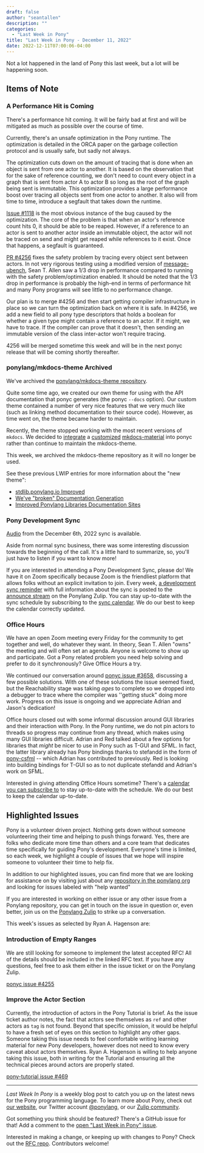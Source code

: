 ```yaml
---
draft: false
author: "seantallen"
description: ""
categories:
  - "Last Week in Pony"
title: "Last Week in Pony - December 11, 2022"
date: 2022-12-11T07:00:06-04:00
---
```


Not a lot happened in the land of Pony this last week, but a lot will be happening soon.

<!-- more -->

## Items of Note

### A Performance Hit is Coming

There's a performance hit coming. It will be fairly bad at first and will be mitigated as much as possible over the course of time.

Currently, there's an unsafe optimization in the Pony runtime. The optimization is detailed in the ORCA paper on the garbage collection protocol and is usually safe, but sadly not always.

The optimization cuts down on the amount of tracing that is done when an object is sent from one actor to another. It is based on the observation that for the sake of reference counting, we don't need to count every object in a graph that is sent from actor A to actor B so long as the root of the graph being sent is immutable. This optimization provides a large performance boost over tracing all objects sent from one actor to another. It also will from time to time, introduce a segfault that takes down the runtime.

[Issue #1118](https://github.com/ponylang/ponyc/issues/1118) is the most obvious instance of the bug caused by the optimization. The core of the problem is that when an actor's reference count hits 0, it should be able to be reaped. However, if a reference to an actor is sent to another actor inside an immutable object, the actor will not be traced on send and might get reaped while references to it exist. Once that happens, a segfault is guaranteed.

[PR #4256](https://github.com/ponylang/ponyc/pull/4256) fixes the safety problem by tracing every object sent between actors. In not very rigorous testing using a modified version of [message-ubench](https://github.com/ponylang/ponyc/tree/main/examples/message-ubench), Sean T. Allen saw a 1/3 drop in performance compared to running with the safety problem/optimization enabled. It should be noted that the 1/3 drop in performance is probably the high-end in terms of performance hit and many Pony programs will see little to no performance change.

Our plan is to merge #4256 and then start getting compiler infrastructure in place so we can turn the optimization back on where it is safe. In #4256, we add a new field to all pony type descriptors that holds a boolean for whether a given type might contain a reference to an actor. If it might, we have to trace. If the compiler can prove that it doesn't, then sending an immutable version of the class inter-actor won't require tracing.

4256 will be merged sometime this week and will be in the next ponyc release that will be coming shortly thereafter.

### ponylang/mkdocs-theme Archived

We've archived the [ponylang/mkdocs-theme repository](https://github.com/ponylang/mkdocs-theme/).

Quite some time ago, we created our own theme for using with the API documentation that ponyc generates (the ponyc `--docs` option). Our custom theme contained a number of very nice features that we very much like (such as linking method documentation to their source code). However, as time went on, the theme became harder to maintain.

Recently, the theme stopped working with the most recent versions of `mkdocs`. We decided to [integrate](https://github.com/ponylang/ponyc/commit/a52451b1fa00b1c7e529113fbb9852827578a648) a [customized](https://squidfunk.github.io/mkdocs-material/customization/) [mkdocs-material](https://squidfunk.github.io/mkdocs-material/) into ponyc rather than continue to maintain the mkdocs-theme.

This week, we archived the mkdocs-theme repository as it will no longer be used.

See these previous LWIP entries for more information about the "new theme":

- [stdlib.ponylang.io Improved](https://www.ponylang.io/blog/2022/11/last-week-in-pony---november-13-2022/#stdlib-ponylang-io-improved)
- [We've "broken" Documentation Generation](https://www.ponylang.io/blog/2022/11/last-week-in-pony---november-13-2022/#we-ve-broken-documentation-generation)
- [Improved Ponylang Libraries Documentation Sites](https://www.ponylang.io/blog/2022/11/last-week-in-pony---november-20-2022/#improved-ponylang-libraries-documentation-sites)

### Pony Development Sync

[Audio](https://sync-recordings.ponylang.io/r/2022_12_06.m4a) from the December 6th, 2022 sync is available.

Aside from normal sync business, there was some interesting discussion towards the beginning of the call. It's a little hard to summarize, so, you'll just have to listen if you want to know more!

If you are interested in attending a Pony Development Sync, please do! We have it on Zoom specifically because Zoom is the friendliest platform that allows folks without an explicit invitation to join. Every week, [a development sync reminder](https://ponylang.zulipchat.com/#narrow/stream/189932-announce/topic/Sync.20Reminder) with full information about the sync is posted to the [announce stream](https://ponylang.zulipchat.com/#narrow/stream/189932-announce) on the Ponylang Zulip. You can stay up-to-date with the sync schedule by subscribing to the [sync calendar](https://calendar.google.com/calendar/ical/59jcru6f50mrpqbm7em4iclnkk%40group.calendar.google.com/public/basic.ics). We do our best to keep the calendar correctly updated.

### Office Hours

We have an open Zoom meeting every Friday for the community to get together and well, do whatever they want. In theory, Sean T. Allen "owns" the meeting and will often set an agenda. Anyone is welcome to show up and participate. Got a Pony related problem you need help solving and prefer to do it synchronously? Give Office Hours a try.

We continued our conversation around [ponyc issue #3658](https://github.com/ponylang/ponyc/issues/3658), discussing a few possible solutions. With one of these solutions the issue seemed fixed, but the Reachability stage was taking *ages* to complete so we dropped into a debugger to trace where the compiler was ''getting stuck" doing more work. Progress on this issue is ongoing and we appreciate Adrian and Jason's dedication!

Office hours closed out with some informal discussion around GUI libraries and their interaction with Pony. In the Pony runtime, we do not pin actors to threads so progress may continue from any thread, which makes using many GUI libraries difficult. Adrian and Red talked about a few options for libraries that _might_ be nicer to use in Pony such as T-GUI and SFML. In fact, the latter library already has Pony bindings thanks to stefandd in the form of [pony-csfml](https://github.com/stefandd/pony-csfml) -- which Adrian has contributed to previously. Red is looking into building bindings for T-GUI so as to not duplicate stefandd and Adrian's work on SFML.

Interested in giving attending Office Hours sometime? There's a [calendar you can subscribe to](https://calendar.google.com/calendar/ical/4465e68ae24131ae00461a40893f2637a2c9ac510e311a44ff78680e2f183ce3%40group.calendar.google.com/public/basic.ics) to stay up-to-date with the schedule. We do our best to keep the calendar up-to-date.

## Highlighted Issues

Pony is a volunteer driven project. Nothing gets down without someone volunteering their time and helping to push things forward. Yes, there are folks who dedicate more time than others and a core team that dedicates time specifically for guiding Pony's development. Everyone's time is limited, so each week, we highlight a couple of issues that we hope will inspire someone to volunteer their time to help fix.

In addition to our highlighted issues, you can find more that we are looking for assistance on by visiting just about any [repository in the ponylang org](https://github.com/ponylang/) and looking for issues labeled with "help wanted"

If you are interested in working on either issue or any other issue from a Ponylang repository, you can get in touch on the issue in question or, even better, join us on the [Ponylang Zulip](https://ponylang.zulipchat.com/) to strike up a conversation.

This week's issues as selected by Ryan A. Hagenson are:

### Introduction of Empty Ranges

We are still looking for someone to implement the latest accepted RFC! All of the details should be included in the linked RFC text. If you have any questions, feel free to ask them either in the issue ticket or on the Ponylang Zulip.

[ponyc issue #4255](https://github.com/ponylang/ponyc/issues/4255)

### Improve the Actor Section

Currently, the introduction of actors in the Pony Tutorial is brief. As the issue ticket author notes, the fact that actors see themselves as `ref` and other actors as `tag` is not found. Beyond that specific omission, it would be helpful to have a fresh set of eyes on this section to highlight any other gaps. Someone taking this issue needs to feel comfortable writing learning material for new Pony developers, however does not need to know every caveat about actors themselves. Ryan A. Hagenson is willing to help anyone taking this issue, both in writing for the Tutorial and ensuring all the technical pieces around actors are properly stated.

[pony-tutorial issue #469](https://github.com/ponylang/pony-tutorial/issues/469)

---

_Last Week In Pony_ is a weekly blog post to catch you up on the latest news for the Pony programming language. To learn more about Pony, check out [our website](https://ponylang.io), our Twitter account [@ponylang](https://twitter.com/ponylang), or our [Zulip community](https://ponylang.zulipchat.com).

Got something you think should be featured? There's a GitHub issue for that! Add a comment to the [open "Last Week in Pony" issue](https://github.com/ponylang/ponylang.github.io/issues?q=is%3Aissue+is%3Aopen+label%3Alast-week-in-pony).

Interested in making a change, or keeping up with changes to Pony? Check out the [RFC repo](https://github.com/ponylang/rfcs). Contributors welcome!
